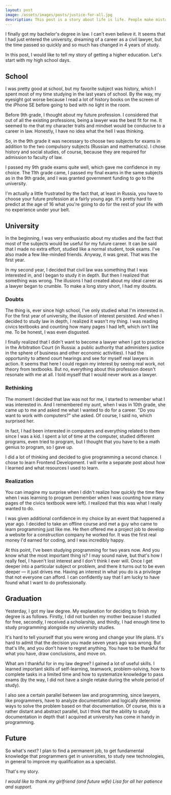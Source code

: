 ```yaml
---
layout: post
image: /assets/images/posts/justice-for-all.jpg
description: This post is a story about life is life. People make mistakes, and there is nothing wrong with that. But admitting a mistake is a different matter. In this post, Arthur tells his story about making a mistake.
---
```


I finally got my bachelor's degree in law. I can't even believe it. It seems that I had just entered the university, dreaming of a career as a civil lawyer, but the time passed so quickly and so much has changed in 4 years of study.

In this post, I would like to tell my story of getting a higher education. Let's start with my high school days.
## School

I was pretty good at school, but my favorite subject was history, which I spent most of my time studying in the last years of school. By the way, my eyesight got worse because I read a lot of history books on the screen of the iPhone SE before going to bed with no light in the room.

Before 9th grade, I thought about my future profession. I considered that out of all the existing professions, being a lawyer was the best fit for me. It seemed to me that my character traits and mindset would be conducive to a career in law. Honestly, I have no idea what the hell I was thinking.

So, in the 9th grade it was necessary to choose two subjects for exams in addition to the two compulsory subjects (Russian and mathematics). I chose history and social studies, of course, because they are required for admission to faculty of law.

I passed my 9th grade exams quite well, which gave me confidence in my choice. The 11th grade came, I passed my final exams in the same subjects as in the 9th grade, and I was granted government funding to go to the university.

I'm actually a little frustrated by the fact that, at least in Russia, you have to choose your future profession at a fairly young age. It's pretty hard to predict at the age of 16 what you're going to do for the rest of your life with no experience under your belt.

## University

In the beginning, I was very enthusiastic about my studies and the fact that most of the subjects would be useful for my future career. It can be said that I made no extra effort, studied like a normal student, took exams. I've also made a few like-minded friends. Anyway, it was great. That was the first year.

In my second year, I decided that civil law was something that I was interested in, and I began to study it in depth. But then I realized that something was wrong. The illusions I had created about my ideal career as a lawyer began to crumble. To make a long story short, I had my doubts.

### Doubts

The thing is, ever since high school, I've only studied what I'm interested in. For the first year of university, the illusion of interest persisted. And when I decided to study law in depth, I realized it wasn't my thing. I was reading civics textbooks and counting how many pages I had left, which isn't like me. To be honest, I was even disgusted.

I finally realized that I didn't want to become a lawyer when I got to practice in the Arbitration Court (in Russia: a public authority that administers justice in the sphere of business and other economic activities). I had the opportunity to attend court hearings and see for myself real lawyers in action. It seems that here I could regain my interest by seeing real work, not theory from textbooks. But no, everything about this profession doesn't resonate with me at all. I told myself that I would never work as a lawyer.

### Rethinking

The moment I decided that law was not for me, I started to remember what I was interested in. And I remembered my aunt, when I was in 10th grade, she came up to me and asked me what I wanted to do for a career. "Do you want to work with computers?" she asked. Of course, I said no, which surprised her.

In fact, I had been interested in computers and everything related to them since I was a kid. I spent a lot of time at the computer, studied different programs, even tried to program, but I thought that you have to be a math genius to program, so I gave up.

I did a lot of thinking and decided to give programming a second chance. I chose to learn Frontend Development. I will write a separate post about how I learned and what resources I used to learn.

### Realization

You can imagine my surprise when I didn't realize how quickly the time flew when I was learning to program (remember when I was counting how many pages of the civics textbook were left). I realized that this was what I really wanted to do.

I was given additional confidence in my choice by an event that happened a year ago. I decided to take an offline course and met a guy who came to learn programming just like me. He then offered me a project job to develop a website for a construction company he worked for. It was the first real money I'd earned for coding, and I was incredibly happy.

At this point, I've been studying programming for two years now. And you know what the most important thing is? I may sound naive, but that's how I really feel, I haven't lost interest and I don't think I ever will. Once I get deeper into a particular subject or problem, and there it turns out to be even deeper — it just drives me. Having an interest in what you do is a privilege that not everyone can afford. I can confidently say that I am lucky to have found what I want to do professionally.

## Graduation

Yesterday, I got my law degree. My explanation for deciding to finish my degree is as follows. Firstly, I did not burden my mother because I studied for free, secondly, I received a scholarship, and thirdly, I had enough time to study programming alongside my university studies.

It's hard to tell yourself that you were wrong and change your life plans. It's hard to admit that the decision you made seven years ago was wrong. But that's life, and you don't have to regret anything. You have to be thankful for what you have, draw conclusions, and move on.

What am I thankful for in my law degree? I gained a lot of useful skills. I learned important skills of self-learning, teamwork, problem-solving, how to complete tasks in a limited time and how to systematize knowledge to pass exams (by the way, I did not have a single retake during the whole period of study).

I also see a certain parallel between law and programming, since lawyers, like programmers, have to analyze documentation and logically determine ways to solve the problem based on that documentation. Of course, this is a rather distant and abstract parallel, but I think that the ability to study documentation in depth that I acquired at university has come in handy in programming.

## Future

So what's next? I plan to find a permanent job, to get fundamental knowledge that programmers get in universities, to study new technologies, in general to improve my qualification as a specialist.

That's my story.

*I would like to thank my girlfriend (and future wife) Lisa for all her patience and support.*
